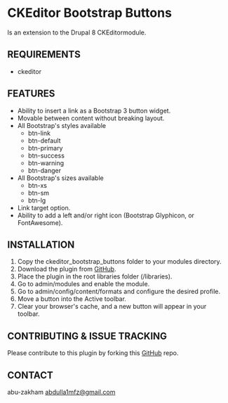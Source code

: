 # CKEditor Bootstrap Buttons
Is an extension to the Drupal 8 CKEditormodule.


## REQUIREMENTS

* ckeditor


## FEATURES

* Ability to insert a link as a Bootstrap 3 button widget.
* Movable between content without breaking layout.
* All Bootstrap's styles available
  * btn-link
  * btn-default
  * btn-primary
  * btn-success
  * btn-warning
  * btn-danger
* All Bootstrap's sizes available
  * btn-xs
  * btn-sm
  * btn-lg
* Link target option.
* Ability to add a left and/or right icon (Bootstrap Glyphicon, or FontAwesome).


## INSTALLATION

1. Copy the ckeditor_bootstrap_buttons folder to your modules directory.
2. Download the plugin from [GitHub](https://github.com/smonetti/btbutton).
3. Place the plugin in the root libraries folder (/libraries).
4. Go to admin/modules and enable the module.
5. Go to admin/config/content/formats and configure the desired profile.
6. Move a button into the Active toolbar.
7. Clear your browser's cache, and a new button will appear in your toolbar.


## CONTRIBUTING & ISSUE TRACKING

Please contribute to this plugin by forking this
[GitHub](https://github.com/smonetti/btbutton) repo.


## CONTACT

abu-zakham
abdulla1mfz@gmail.com

